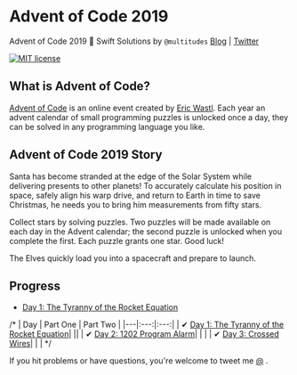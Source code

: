 # Advent of Code 2019

Advent of Code 2019 🎄 Swift Solutions by 
`@multitudes` 
[Blog](https://multitudes.github.io)
|
[Twitter](https://twitter.com/wrmultitudes)

[![MIT license](https://img.shields.io/badge/License-MIT-blue.svg)](https://opensource.org/licenses/MIT)


## What is Advent of Code?
[Advent of Code](http://adventofcode.com) is an online event created by [Eric Wastl](https://twitter.com/ericwastl). Each year an advent calendar of small programming puzzles is unlocked once a day, they can be solved in any programming language you like. 

## Advent of Code 2019 Story
Santa has become stranded at the edge of the Solar System while delivering presents to other planets! To accurately calculate his position in space, safely align his warp drive, and return to Earth in time to save Christmas, he needs you to bring him measurements from fifty stars.

Collect stars by solving puzzles. Two puzzles will be made available on each day in the Advent calendar; the second puzzle is unlocked when you complete the first. Each puzzle grants one star. Good luck!

The Elves quickly load you into a spacecraft and prepare to launch.

## Progress
* [Day 1: The Tyranny of the Rocket Equation](https://adventofcode.com/2019/day/1) 


/*
| Day  | Part One | Part Two | 
|---|:---:|:---:|
| ✔ [Day 1: The Tyranny of the Rocket Equation]()| ||
| ✔ [Day 2: 1202 Program Alarm]()| | |
| ✔ [Day 3: Crossed Wires]()| | |
*/





If you hit problems or have questions, you're welcome to tweet me [@](https://twitter.com/wrmultitudes) .

